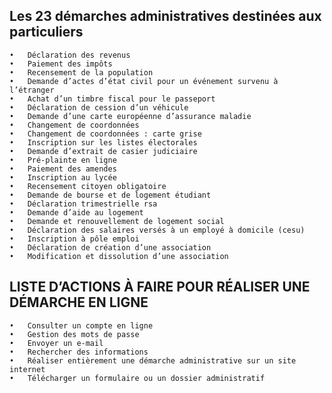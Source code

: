 ## Les 23 démarches administratives destinées aux particuliers 

	•	Déclaration des revenus
	•	Paiement des impôts
	•	Recensement de la population
	•	Demande d’actes d’état civil pour un événement survenu à l’étranger
	•	Achat d’un timbre fiscal pour le passeport
	•	Déclaration de cession d’un véhicule
	•	Demande d’une carte européenne d’assurance maladie
	•	Changement de coordonnées
	•	Changement de coordonnées : carte grise
	•	Inscription sur les listes électorales
	•	Demande d’extrait de casier judiciaire
	•	Pré-plainte en ligne
	•	Paiement des amendes
	•	Inscription au lycée
	•	Recensement citoyen obligatoire
	•	Demande de bourse et de logement étudiant
	•	Déclaration trimestrielle rsa
	•	Demande d’aide au logement
	•	Demande et renouvellement de logement social
	•	Déclaration des salaires versés à un employé à domicile (cesu)
	•	Inscription à pôle emploi
	•	Déclaration de création d’une association
	•	Modification et dissolution d’une association


## LISTE D’ACTIONS À FAIRE POUR RÉALISER UNE DÉMARCHE EN LIGNE

	•	Consulter un compte en ligne	
	•	Gestion des mots de passe
	•	Envoyer un e-mail	
	•	Rechercher des informations	
	•	Réaliser entièrement une démarche administrative sur un site internet	
	•	Télécharger un formulaire ou un dossier administratif
